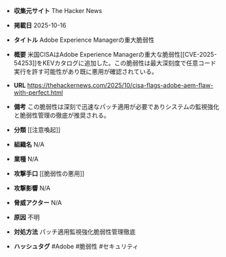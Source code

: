 - **収集元サイト**
The Hacker News

- **掲載日**
2025-10-16

- **タイトル**
Adobe Experience Managerの重大脆弱性

- **概要**
米国CISAはAdobe Experience Managerの重大な脆弱性[[CVE-2025-54253]]をKEVカタログに追加した。この脆弱性は最大深刻度で任意コード実行を許す可能性があり既に悪用が確認されている。

- **URL**
https://thehackernews.com/2025/10/cisa-flags-adobe-aem-flaw-with-perfect.html

- **備考**
この脆弱性は深刻で迅速なパッチ適用が必要でありシステムの監視強化と脆弱性管理の徹底が推奨される。

- **分類**
[[注意喚起]]

- **組織名**
N/A

- **業種**
N/A

- **攻撃手口**
[[脆弱性の悪用]]

- **攻撃影響**
N/A

- **脅威アクター**
N/A

- **原因**
不明

- **対処方法**
パッチ適用監視強化脆弱性管理徹底

- **ハッシュタグ**
#Adobe #脆弱性 #セキュリティ
